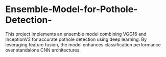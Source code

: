 # Ensemble-Model-for-Pothole-Detection-
This project implements an ensemble model combining VGG16 and InceptionV3 for accurate pothole detection using deep learning. By leveraging feature fusion, the model enhances classification performance over standalone CNN architectures.
